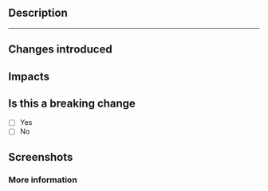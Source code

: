 ## Description

<!--
This section should explain all the changes in your PR. Remember that
people will review it, so, try to include as many information as possible to
make it easier to review.
-->

---

## Changes introduced

<!-- 
(OPTIONAL) This section should list all the changes introduced on this PR

Example:
- Added lib X for Y reason
- Fixed X component spacing issues
-->

## Impacts

<!--
This section should explain all the side effects of your changes, in order to
warn people possible downsides of accepting your solution.
-->

## Is this a breaking change

<!-- Just mark if this breaks anything in the current application. -->

- [ ] Yes
- [ ] No

## Screenshots

<!-- Include all relevant screenshots/GIFs associated with this change. -->

### More information

<!-- 
If you have any more information, include it here. It might be: steps to reproduce the problem and the solution (to help others find this solution), what has to be done after the deploy, and so on.
-->
